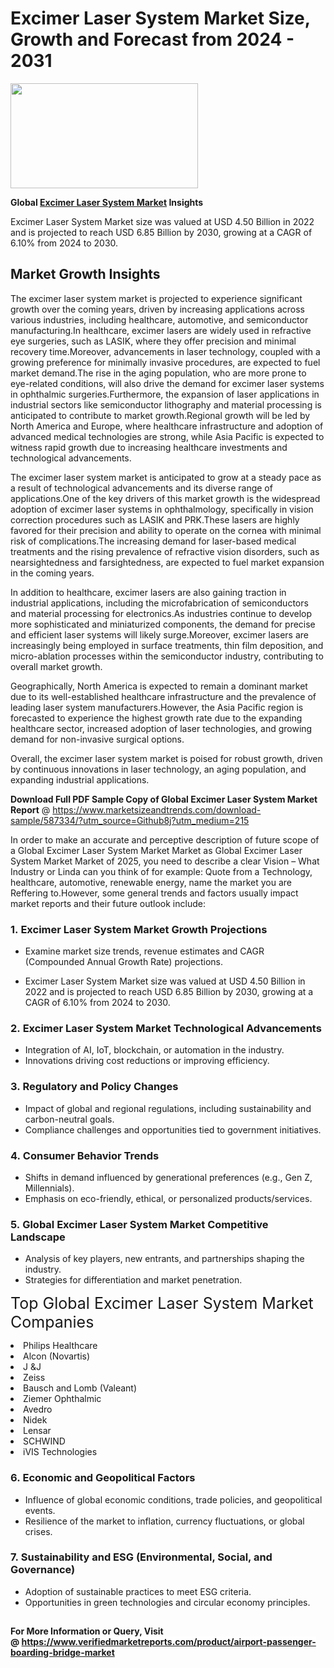 <H1>Excimer Laser System Market Size, Growth and Forecast from 2024 - 2031</H1><img class="aligncenter size-medium wp-image-584254" src="https://thirdeyenews.in/wp-content/uploads/2024/09/Global-Market-Research-300x168.jpeg" alt="" width="300" height="168" /><p><strong>Global&nbsp;<a href="https://www.marketsizeandtrends.com/download-sample/587334/?utm_source=Github8j?utm_medium=215">Excimer Laser System Market</a> Insights</strong></p><p>Excimer Laser System Market size was valued at USD 4.50 Billion in 2022 and is projected to reach USD 6.85 Billion by 2030, growing at a CAGR of 6.10% from 2024 to 2030.</p><p><h2>Market Growth Insights</h2> <p>The excimer laser system market is projected to experience significant growth over the coming years, driven by increasing applications across various industries, including healthcare, automotive, and semiconductor manufacturing.In healthcare, excimer lasers are widely used in refractive eye surgeries, such as LASIK, where they offer precision and minimal recovery time.Moreover, advancements in laser technology, coupled with a growing preference for minimally invasive procedures, are expected to fuel market demand.The rise in the aging population, who are more prone to eye-related conditions, will also drive the demand for excimer laser systems in ophthalmic surgeries.Furthermore, the expansion of laser applications in industrial sectors like semiconductor lithography and material processing is anticipated to contribute to market growth.Regional growth will be led by North America and Europe, where healthcare infrastructure and adoption of advanced medical technologies are strong, while Asia Pacific is expected to witness rapid growth due to increasing healthcare investments and technological advancements. </p> <p>The excimer laser system market is anticipated to grow at a steady pace as a result of technological advancements and its diverse range of applications.One of the key drivers of this market growth is the widespread adoption of excimer laser systems in ophthalmology, specifically in vision correction procedures such as LASIK and PRK.These lasers are highly favored for their precision and ability to operate on the cornea with minimal risk of complications.The increasing demand for laser-based medical treatments and the rising prevalence of refractive vision disorders, such as nearsightedness and farsightedness, are expected to fuel market expansion in the coming years.</p> <p>In addition to healthcare, excimer lasers are also gaining traction in industrial applications, including the microfabrication of semiconductors and material processing for electronics.As industries continue to develop more sophisticated and miniaturized components, the demand for precise and efficient laser systems will likely surge.Moreover, excimer lasers are increasingly being employed in surface treatments, thin film deposition, and micro-ablation processes within the semiconductor industry, contributing to overall market growth.</p> <p>Geographically, North America is expected to remain a dominant market due to its well-established healthcare infrastructure and the prevalence of leading laser system manufacturers.However, the Asia Pacific region is forecasted to experience the highest growth rate due to the expanding healthcare sector, increased adoption of laser technologies, and growing demand for non-invasive surgical options.</p> <p>Overall, the excimer laser system market is poised for robust growth, driven by continuous innovations in laser technology, an aging population, and expanding industrial applications.</p> <p></p><p><span class=""><strong>Download Full PDF Sample Copy of Global Excimer Laser System Market Report</strong> @ <a href="https://www.marketsizeandtrends.com/download-sample/587334/?utm_source=Github8j?utm_medium=215" target="_blank">https://www.marketsizeandtrends.com/download-sample/587334/?utm_source=Github8j?utm_medium=215</a></span></p><p>In order to make an accurate and perceptive description of future scope of a Global&nbsp;Excimer Laser System Market Market as Global&nbsp;Excimer Laser System Market Market of 2025, you need to describe a clear Vision &ndash; What Industry or Linda can you think of for example: Quote from a Technology, healthcare, automotive, renewable energy, name the market you are Reffering to.However, some general trends and factors usually impact market reports and their future outlook include:</p><h3>1.&nbsp;<strong>Excimer Laser System Market Growth Projections</strong></h3><ul><li>Examine market size trends, revenue estimates and CAGR (Compounded Annual Growth Rate) projections.</li><li><p>Excimer Laser System Market size was valued at USD 4.50 Billion in 2022 and is projected to reach USD 6.85 Billion by 2030, growing at a CAGR of 6.10% from 2024 to 2030.</p></li></ul><h3>2.&nbsp;<strong>Excimer Laser System Market Technological Advancements</strong></h3><ul><li>Integration of AI, IoT, blockchain, or automation in the industry.</li><li>Innovations driving cost reductions or improving efficiency.</li></ul><h3>3.&nbsp;<strong>Regulatory and Policy Changes</strong></h3><ul><li>Impact of global and regional regulations, including sustainability and carbon-neutral goals.</li><li>Compliance challenges and opportunities tied to government initiatives.</li></ul><h3>4.&nbsp;<strong>Consumer Behavior Trends</strong></h3><ul><li>Shifts in demand influenced by generational preferences (e.g., Gen Z, Millennials).</li><li>Emphasis on eco-friendly, ethical, or personalized products/services.</li></ul><h3>5.&nbsp;<strong>Global Excimer Laser System Market Competitive Landscape</strong></h3><ul><li>Analysis of key players, new entrants, and partnerships shaping the industry.</li><li>Strategies for differentiation and market penetration.</li></ul><p data-pm-slice="1 1 []"><span style="color: inherit; font-family: inherit; font-size: 25px;">Top Global Excimer Laser System Market Companies</span></p><div class="" data-test-id=""><p><li>Philips Healthcare</li><li> Alcon (Novartis)</li><li> J &J</li><li> Zeiss</li><li> Bausch and Lomb (Valeant)</li><li> Ziemer Ophthalmic</li><li> Avedro</li><li> Nidek</li><li> Lensar</li><li> SCHWIND</li><li> iVIS Technologies</li></p></div><h3>6.&nbsp;<strong>Economic and Geopolitical Factors</strong></h3><ul><li>Influence of global economic conditions, trade policies, and geopolitical events.</li><li>Resilience of the market to inflation, currency fluctuations, or global crises.</li></ul><h3>7.&nbsp;<strong>Sustainability and ESG (Environmental, Social, and Governance)</strong></h3><ul><li>Adoption of sustainable practices to meet ESG criteria.</li><li>Opportunities in green technologies and circular economy principles.</li></ul><h2><strong style="font-size: 14px;">For More Information or Query, Visit @&nbsp;</strong><a style="background-color: #ffffff; font-size: 14px;" href="https://www.marketsizeandtrends.com/report/excimer-laser-system-market/" target="_blank">https://www.verifiedmarketreports.com/product/airport-passenger-boarding-bridge-market</a></h2>